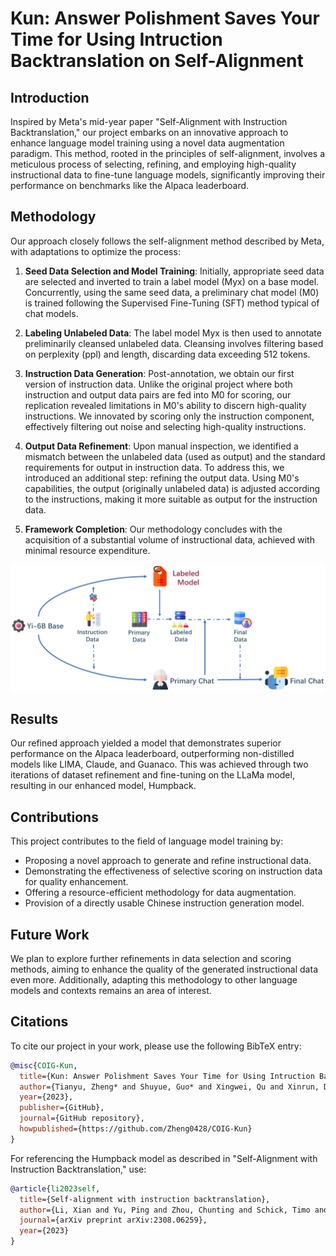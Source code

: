 # Kun: Answer Polishment Saves Your Time for Using Intruction Backtranslation on Self-Alignment

## Introduction

Inspired by Meta's mid-year paper "Self-Alignment with Instruction Backtranslation," our project embarks on an innovative approach to enhance language model training using a novel data augmentation paradigm. This method, rooted in the principles of self-alignment, involves a meticulous process of selecting, refining, and employing high-quality instructional data to fine-tune language models, significantly improving their performance on benchmarks like the Alpaca leaderboard.

## Methodology

Our approach closely follows the self-alignment method described by Meta, with adaptations to optimize the process:

1. **Seed Data Selection and Model Training**: Initially, appropriate seed data are selected and inverted to train a label model (Myx) on a base model. Concurrently, using the same seed data, a preliminary chat model (M0) is trained following the Supervised Fine-Tuning (SFT) method typical of chat models.

2. **Labeling Unlabeled Data**: The label model Myx is then used to annotate preliminarily cleansed unlabeled data. Cleansing involves filtering based on perplexity (ppl) and length, discarding data exceeding 512 tokens.

3. **Instruction Data Generation**: Post-annotation, we obtain our first version of instruction data. Unlike the original project where both instruction and output data pairs are fed into M0 for scoring, our replication revealed limitations in M0's ability to discern high-quality instructions. We innovated by scoring only the instruction component, effectively filtering out noise and selecting high-quality instructions.

4. **Output Data Refinement**: Upon manual inspection, we identified a mismatch between the unlabeled data (used as output) and the standard requirements for output in instruction data. To address this, we introduced an additional step: refining the output data. Using M0's capabilities, the output (originally unlabeled data) is adjusted according to the instructions, making it more suitable as output for the instruction data.

5. **Framework Completion**: Our methodology concludes with the acquisition of a substantial volume of instructional data, achieved with minimal resource expenditure.


![Project Framework](Kun_white.Jpeg)

## Results

Our refined approach yielded a model that demonstrates superior performance on the Alpaca leaderboard, outperforming non-distilled models like LIMA, Claude, and Guanaco. This was achieved through two iterations of dataset refinement and fine-tuning on the LLaMa model, resulting in our enhanced model, Humpback.

## Contributions

This project contributes to the field of language model training by:

- Proposing a novel approach to generate and refine instructional data.
- Demonstrating the effectiveness of selective scoring on instruction data for quality enhancement.
- Offering a resource-efficient methodology for data augmentation.
- Provision of a directly usable Chinese instruction generation model.

## Future Work

We plan to explore further refinements in data selection and scoring methods, aiming to enhance the quality of the generated instructional data even more. Additionally, adapting this methodology to other language models and contexts remains an area of interest.

## Citations

To cite our project in your work, please use the following BibTeX entry:

```bibtex
@misc{COIG-Kun,
  title={Kun: Answer Polishment Saves Your Time for Using Intruction Backtranslation on Self-Alignment},
  author={Tianyu, Zheng* and Shuyue, Guo* and Xingwei, Qu and Xinrun, Du and Rui, Shen and Wenhu, Chen and Jie, Fu and Wenhao, Huang and Ge, Zhang},
  year={2023},
  publisher={GitHub},
  journal={GitHub repository},
  howpublished={https://github.com/Zheng0428/COIG-Kun}
}
```

For referencing the Humpback model as described in "Self-Alignment with Instruction Backtranslation," use:

```bibtex
@article{li2023self,
  title={Self-alignment with instruction backtranslation},
  author={Li, Xian and Yu, Ping and Zhou, Chunting and Schick, Timo and Zettlemoyer, Luke and Levy, Omer and Weston, Jason and Lewis, Mike},
  journal={arXiv preprint arXiv:2308.06259},
  year={2023}
}
```



